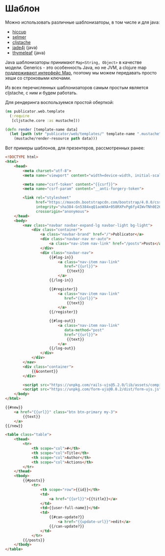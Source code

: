 # Шаблон

Можно использовать различные шаблонизаторы, в том числе и для java:

+ [hiccup](https://github.com/weavejester/hiccup)
+ [selmer](https://github.com/yogthos/Selmer)
+ [cljstache](https://github.com/fotoetienne/cljstache)
+ [jade4j](https://github.com/neuland/jade4j) (java)
+ [thymeleaf](https://www.thymeleaf.org) (java)

Java шаблонизаторы принимают `Map<String, Object>` в качестве модели.
Generics - это особенность Java, но не JVM, а clojure map
[поддерживают интерфейс Map](https://github.com/clojure/clojure/blob/master/src/jvm/clojure/lang/APersistentMap.java#L16),
поэтому мы можем передавать просто хеши со строковыми ключами.

Из всех перечисленных шаблонизаторов самым простым является cljstache, с ним и будем работать.

Для рендеринга воспользуемся простой оберткой:

```clojure
(ns publicator.web.template
  (:require
   [cljstache.core :as mustache]))

(defn render [template-name data]
  (let [path (str "publicator/web/templates/" template-name ".mustache")]
    (mustache/render-resource path data)))
```

Вот примеры шаблонов, для презентеров, рассмотренных ранее:

```html
<!DOCTYPE html>
<html>
    <head>
        <meta charset="utf-8">
        <meta name="viewport" content="width=device-width, initial-scale=1, shrink-to-fit=no">

        <meta name="csrf-token" content="{{csrf}}">
        <meta name="csrf-param" content="__anti-forgery-token">

        <link rel="stylesheet"
              href="https://maxcdn.bootstrapcdn.com/bootstrap/4.0.0/css/bootstrap.min.css"
              integrity="sha384-Gn5384xqQ1aoWXA+058RXPxPg6fy4IWvTNh0E263XmFcJlSAwiGgFAW/dAiS6JXm"
              crossorigin="anonymous">
    </head>
    <body>
        <nav class="navbar navbar-expand-lg navbar-light bg-light">
            <div class="container">
                <a class="navbar-brand" href="/">Publicator</a>
                <div class="navbar-nav mr-auto">
                    <a class="nav-item nav-link" href="/posts">Posts</a>
                </div>
                <div class="navbar-nav">
                    {{#log-in}}
                        <a class="nav-item nav-link"
                           href="{{url}}">
                            {{text}}
                        </a>
                    {{/log-in}}

                    {{#register}}
                        <a class="nav-item nav-link"
                           href="{{url}}">
                            {{text}}
                        </a>
                    {{/register}}

                    {{#log-out}}
                        <a class="nav-item nav-link"
                           data-method="post"
                           href="{{url}}">
                            {{text}}
                        </a>
                    {{/log-out}}
                </div>
            </div>
        </nav>
        <div class="container">
            {{&content}}
        </div>

        <script src="https://unpkg.com/rails-ujs@5.2.0/lib/assets/compiled/rails-ujs.js"></script>
        <script src="https://unpkg.com/form-ujs@0.0.2/dist/form-ujs.js"></script>
    </body>
</html>
```

```html
{{#new}}
    <a href="{{url}}" class="btn btn-primary my-3">
        {{text}}
    </a>
{{/new}}

<table class="table">
    <thead>
        <tr>
            <th scope="col">#</th>
            <th scope="col">Title</th>
            <th scope="col">Author</th>
            <th scope="col">Actions</th>
        </tr>
    </thead>
    <tbody>
        {{#posts}}
            <tr>
                <th scope="row">{{id}}</th>
                <td>
                    <a href="{{url}}">{{title}}</a>
                </td>
                <td>{{user-full-name}}</td>
                <td>
                    {{#can-update?}}
                        <a href="{{update-url}}">edit</a>
                    {{/can-update?}}
                </td>
            </tr>
        {{/posts}}
    </tbody>
</table>
```
